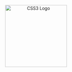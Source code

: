 <p align="center">
  <img src="https://upload.wikimedia.org/wikipedia/commons/d/d5/CSS3_logo_and_wordmark.svg" alt="CSS3 Logo" width="200">
</p>
